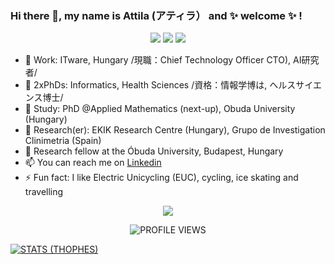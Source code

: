 ### Hi there 👋, my name is Attila (アティラ） and ✨ welcome ✨ !
<!--

Here are some ideas to get you started:

- 🔭 I’m currently working on ...
- 🌱 I’m currently learning ...
- 👯 I’m looking to collaborate on ...
- 🤔 I’m looking for help with ...
- 💬 Ask me about ...
- 📫 How to reach me: ...
- 😄 Pronouns: ...
- ⚡ Fun fact: ...
-->

<p align="center">
  <a href="https://www.linkedin.com/in/biroattila/" target="_blank"><img src="https://img.shields.io/badge/Linkedin-Follow%20Attila-blue?logo=linkedin" /></a>
  <a href="http://abiro.me/" target="_blank"><img src="https://img.shields.io/badge/Blog-Visit%20h2h.hu-blue.svg" /></a>
  <a href="https://twitter.com/intent/follow?screen_name=biroattila" target="_blank"><img src="https://img.shields.io/twitter/follow/biroattila?style=social" /></a>
</p>

- 🔭 Work: ITware, Hungary /現職：Chief Technology Officer CTO), AI研究者/
- 🔭 2xPhDs: Informatics, Health Sciences /資格：情報学博は, ヘルスサイエンス博士/
- 🔭 Study: PhD @Applied Mathematics (next-up), Obuda University (Hungary)
- 🔭 Research(er): EKIK Research Centre (Hungary), Grupo de Investigation Clinimetria (Spain)
- 🔭 Research fellow at the Óbuda University, Budapest, Hungary
- 📫 You can reach me on [Linkedin](https://www.linkedin.com/in/biroattila/)
- ⚡ Fun fact: I like Electric Unicycling (EUC), cycling, ice skating and travelling


<p align="center">
  <img src="https://github-readme-stats.vercel.app/api?username=biroka&count_private=true&show_icons=true&theme=react&include_all_commits=true&hide=contribs" />
</p>

<p align="center">
  <img src="https://komarev.com/ghpvc/?username=biroka&label=Profile%20views&color=blue&style=flat" alt="PROFILE VIEWS"/>
</p>

<p align="center">

[![STATS (THOPHES)](https://github-profile-trophy.vercel.app/?username=biroka&theme=gruvbox&margin-w=10&margin-h=15&column=8)](https://github.com/biroka)

</p>

